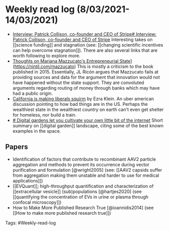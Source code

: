# Weekly read log (8/03/2021-14/03/2021)
- [Interview: Patrick Collison, co-founder and CEO of Stripe# Interview: Patrick Collison, co-founder and CEO of Stripe](https://noahpinion.substack.com/p/interview-patrick-collison-co-founder)
    Interesting takes on [[science funding]] and stagnation (see: [[changing scientific incentives can help overcome stagnation]]). There are also several links that are worth following to explore more.  
- [Thoughts on Mariana Mazzucato's Entrepreneurial State](https://nintil.com/mazzucato)](https://nintil.com/mazzucato)
    This is mostly a criticism to the book published in 2015. Essentially, JL Ricón argues that Mazzucato fails at providing sources and data for the argument that innovation would not have happened without the state support. They are convoluted arguments regarding routing of money through banks which may have had a public origin. 
- [California is making liberals squirm](https://www.nytimes.com/2021/02/11/opinion/california-san-francisco-schools.html) by Ezra Klein. An uber american discussion pointing to how bad things are in the US. Perhaps the wealthiest state in the wealthiest country on earth can't even get shelter for homeless, nor build a train. 
- [# Digital gardens let you cultivate your own little bit of the internet](https://www.technologyreview.com/2020/09/03/1007716/digital-gardens-let-you-cultivate-your-own-little-bit-of-the-internet/) Short summary on [[digital garden]] landscape, citing some of the best known examples in the space. 

## Papers
- Identification of factors that contribute to recombinant AAV2 particle aggregation and methods to prevent its occurrence during vector purification and formulation [@wright2005] (see: [[AAV2 capsids suffer from aggregation making them unstable and harder to use for medical applications]])
- [[EVQuant]]; high-throughput quantification and characterization of [[extracellular vesicle]] (sub)populations [@hartjes2020] (see [[quantifying the concentration of EVs in urine or plasma through confocal microscopy]])
- How to Make More Published Research True [@ioannidis2014] (see [[How to make more published research true]])

Tags: #Weekly-read-log